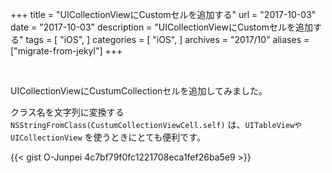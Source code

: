 +++
title = "UICollectionViewにCustomセルを追加する"
url = "2017-10-03"
date = "2017-10-03"
description = "UICollectionViewにCustomセルを追加する"
tags = [
    "iOS",
]
categories = [
    "iOS",
]
archives = "2017/10"
aliases = ["migrate-from-jekyl"]
+++

<br>

UICollectionViewにCustumCollectionセルを追加してみました。  

クラス名を文字列に変換する `NSStringFromClass(CustumCollectionViewCell.self)` は、`UITableViewやUICollectionView` を使うときにとても便利です。


{{< gist O-Junpei 4c7bf79f0fc1221708eca1fef26ba5e9 >}}
